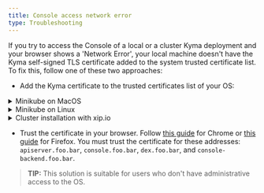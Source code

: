 ```yaml
---
title: Console access network error
type: Troubleshooting
---
```


If you try to access the Console of a local or a cluster Kyma deployment and your browser shows a 'Network Error', your local machine doesn't have the Kyma self-signed TLS certificate added to the system trusted certificate list.
To fix this, follow one of these two approaches:

- Add the Kyma certificate to the trusted certificates list of your OS:

<div tabs>
  <details>
  <summary>
  Minikube on MacOS
  </summary>


```
sudo security add-trusted-cert -d -r trustRoot -k /Library/Keychains/System.keychain {PATH_TO_CERT}
```

  </details>
  <details>
  <summary>
  Minikube on Linux
  </summary>

```
certutil -d sql:$HOME/.pki/nssdb -A -t "P,," -n {CERT_DISPLAYNAME} -i {PATH_TO_CERT}
```


  </details>
  <details>
  <summary>
  Cluster installation with xip.io
  </summary>


Run this command after you install Kyma on your GKE or AKS cluster:

```
tmpfile=$(mktemp /tmp/temp-cert.XXXXXX) \
&& kubectl get configmap cluster-certificate-overrides -n kyma-installer -o jsonpath='{.data.global\.tlsCrt}' | base64 --decode > $tmpfile \
&& sudo security add-trusted-cert -d -r trustRoot -k /Library/Keychains/System.keychain $tmpfile \
&& rm $tmpfile
```

  </details>
</div>

- Trust the certificate in your browser. Follow [this guide](https://stackoverflow.com/questions/7580508/getting-chrome-to-accept-self-signed-localhost-certificate) for Chrome or [this guide](https://origin-symwisedownload.symantec.com/resources/webguides/sslv/sslva_first_steps/Content/Topics/Configure/ssl_firefox_cert.htm) for Firefox. You must trust the certificate for these addresses: `apiserver.foo.bar`, `console.foo.bar`, `dex.foo.bar`, and `console-backend.foo.bar`.

>**TIP:** This solution is suitable for users who don't have administrative access to the OS.

